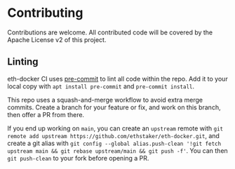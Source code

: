 # Contributing

Contributions are welcome. All contributed code will be covered by the Apache License v2 of this project.

## Linting

eth-docker CI uses [pre-commit](https://pre-commit.com/) to lint all code within the repo. Add it to your local
copy with `apt install pre-commit` and `pre-commit install`.

This repo uses a squash-and-merge workflow to avoid extra merge commits. Create a branch for your feature or fix,
and work on this branch, then offer a PR from there.

If you end up working on `main`, you can create an `upstream` remote with
`git remote add upstream https://github.com/ethstaker/eth-docker.git`, and create a git alias with
`git config --global alias.push-clean '!git fetch upstream main && git rebase upstream/main && git push -f'`. You can
then `git push-clean` to your fork before opening a PR.
